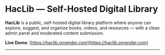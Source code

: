 # HacLib — Self-Hosted Digital Library

**HacLib** is a public, self-hosted digital library platform where anyone can explore, suggest, and organize books, videos, and resources — with a clean admin panel and moderated content submission.

**Live Demo**: [https://haclib.onrender.com](https://haclib.onrender.com)

---
